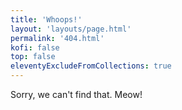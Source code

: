```yaml
---
title: 'Whoops!'
layout: 'layouts/page.html'
permalink: '404.html'
kofi: false
top: false
eleventyExcludeFromCollections: true
---
```


Sorry, we can't find that. Meow!
